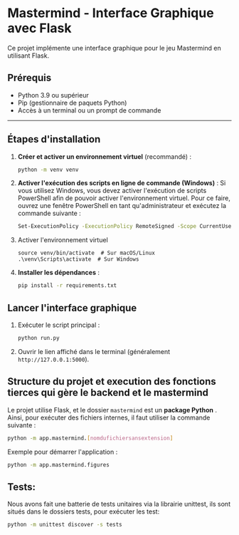 # Mastermind - Interface Graphique avec Flask

Ce projet implémente une interface graphique pour le jeu Mastermind en utilisant Flask.

## Prérequis

- Python 3.9 ou supérieur
- Pip (gestionnaire de paquets Python)
- Accès à un terminal ou un prompt de commande

---

## Étapes d'installation

1. **Créer et activer un environnement virtuel** (recommandé) :
   ```sh
   python -m venv venv
   ```
2. **Activer l'exécution des scripts en ligne de commande (Windows)** :
   Si vous utilisez Windows, vous devez activer l'exécution de scripts PowerShell afin de pouvoir activer l'environnement virtuel. Pour ce faire, ouvrez une fenêtre PowerShell en tant qu'administrateur et exécutez la commande suivante :

   ```sh
   Set-ExecutionPolicy -ExecutionPolicy RemoteSigned -Scope CurrentUser

   ```

3. Activer l'environnement virtuel

   ```
   source venv/bin/activate  # Sur macOS/Linux
   .\venv\Scripts\activate  # Sur Windows
   ```

4. **Installer les dépendances** :
   ```sh
   pip install -r requirements.txt
   ```

## Lancer l'interface graphique

1. Exécuter le script principal :

   ```sh
   python run.py
   ```

2. Ouvrir le lien affiché dans le terminal (généralement `http://127.0.0.1:5000`).

## Structure du projet et execution des fonctions tierces qui gère le backend et le mastermind

Le projet utilise Flask, et le dossier `mastermind` est un **package Python** . Ainsi, pour exécuter des fichiers internes, il faut utiliser la commande suivante :

```sh
python -m app.mastermind.[nomdufichiersansextension]
```

Exemple pour démarrer l'application :

```sh
python -m app.mastermind.figures
```

## Tests:

Nous avons fait une batterie de tests unitaires via la librairie unittest, ils sont situés dans le dossiers tests, pour exécuter les test:

```sh
python -m unittest discover -s tests
```
